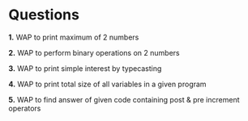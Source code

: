 # Questions
<p><b>1.</b> WAP to print maximum of 2 numbers</p>
<p><b>2.</b> WAP to perform binary operations on 2 numbers</p>
<p><b>3.</b> WAP to print simple interest by typecasting</p>
<p><b>4.</b> WAP to print total size of all variables in a given program</p>
<p><b>5.</b> WAP to find answer of given code containing post & pre increment operators</p>